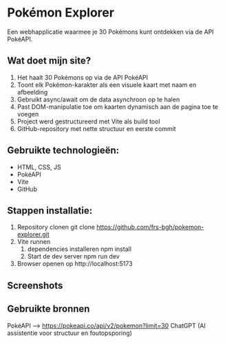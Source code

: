 # Pokémon Explorer
Een webhapplicatie waarmee je 30 Pokémons kunt ontdekken via de API PokéAPI.

## Wat doet mijn site? 

1) Het haalt 30 Pokémons op via de API PokéAPI
2) Toont elk Pokémon-karakter als een visuele kaart met naam en afbeelding
3) Gebruikt async/await om de data asynchroon op te halen
4) Past DOM-manipulatie toe om kaarten dynamisch aan de pagina toe te voegen
5) Project werd gestructureerd met Vite als build tool 
6) GitHub-repository met nette structuur en eerste commit


## Gebruikte technologieën:

- HTML, CSS, JS
- PokéAPI
- Vite
- GitHub

## Stappen installatie:

1) Repository clonen 
    git clone https://github.com/frs-bgh/pokemon-explorer.git 
2) Vite runnen 
    1. dependencies installeren 
        npm install 
    2. Start de dev server
        npm run dev 
3) Browser openen op http://localhost:5173 

## Screenshots


## Gebruikte bronnen 
PokéAPI --> https://pokeapi.co/api/v2/pokemon?limit=30
ChatGPT (AI assistentie voor structuur en foutopsporing)
